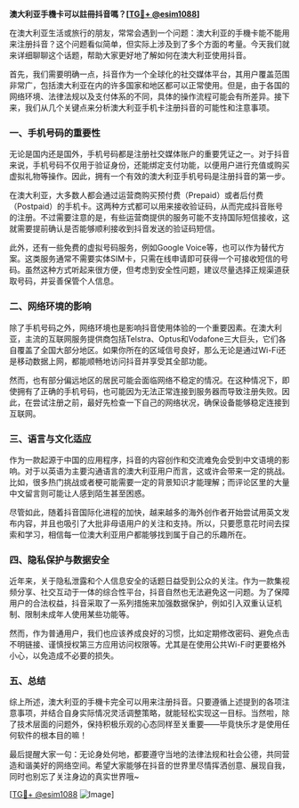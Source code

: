 **澳大利亚手機卡可以註冊抖音嗎？[[TG💪+ @esim1088](https://t.me/s/esim1088)]**

在澳大利亚生活或旅行的朋友，常常会遇到一个问题：澳大利亚的手機卡能不能用来注册抖音？这个问题看似简单，但实际上涉及到了多个方面的考量。今天我们就来详细聊聊这个话题，帮助大家更好地了解如何在澳大利亚使用抖音。

首先，我们需要明确一点，抖音作为一个全球化的社交媒体平台，其用户覆盖范围非常广，包括澳大利亚在内的许多国家和地区都可以正常使用。但是，由于各国的网络环境、法律法规以及支付体系的不同，具体的操作流程可能会有所差异。接下来，我们从几个关键点来分析澳大利亚手机卡注册抖音的可能性和注意事项。

### 一、手机号码的重要性

无论是国内还是国外，手机号码都是注册社交媒体账户的重要凭证之一。对于抖音来说，手机号码不仅用于验证身份，还能绑定支付功能，以便用户进行充值或购买虚拟礼物等操作。因此，拥有一个有效的澳大利亚手机号码是注册抖音的第一步。

在澳大利亚，大多数人都会通过运营商购买预付费（Prepaid）或者后付费（Postpaid）的手机卡。这两种方式都可以用来接收验证码，从而完成抖音账号的注册。不过需要注意的是，有些运营商提供的服务可能不支持国际短信接收，这就需要提前确认是否能够顺利接收到抖音发送的验证码短信。

此外，还有一些免费的虚拟号码服务，例如Google Voice等，也可以作为替代方案。这类服务通常不需要实体SIM卡，只需在线申请即可获得一个可接收短信的号码。虽然这种方式听起来很方便，但考虑到安全性问题，建议尽量选择正规渠道获取号码，并妥善保管个人信息。

### 二、网络环境的影响

除了手机号码之外，网络环境也是影响抖音使用体验的一个重要因素。在澳大利亚，主流的互联网服务提供商包括Telstra、Optus和Vodafone三大巨头，它们各自覆盖了全国大部分地区。如果你所在的区域信号良好，那么无论是通过Wi-Fi还是移动数据上网，都能顺畅地访问抖音并享受其全部功能。

然而，也有部分偏远地区的居民可能会面临网络不稳定的情况。在这种情况下，即使拥有了正确的手机号码，也可能因为无法正常连接到服务器而导致注册失败。因此，在尝试注册之前，最好先检查一下自己的网络状况，确保设备能够稳定连接到互联网。

### 三、语言与文化适应

作为一款起源于中国的应用程序，抖音的内容创作和交流难免会受到中文语境的影响。对于以英语为主要沟通语言的澳大利亚用户而言，这或许会带来一定的挑战。比如，很多热门挑战或者梗可能需要一定的背景知识才能理解；而评论区里的大量中文留言则可能让人感到陌生甚至困惑。

尽管如此，随着抖音国际化进程的加快，越来越多的海外创作者开始尝试用英文发布内容，并且也吸引了大批非母语用户的关注和支持。所以，只要愿意花时间去探索和学习，相信每一位澳大利亚用户都能够找到属于自己的乐趣所在。

### 四、隐私保护与数据安全

近年来，关于隐私泄露和个人信息安全的话题日益受到公众的关注。作为一款集视频分享、社交互动于一体的综合性平台，抖音自然也无法避免这一问题。为了保障用户的合法权益，抖音采取了一系列措施来加强数据保护，例如引入双重认证机制、限制未成年人使用某些功能等。

然而，作为普通用户，我们也应该养成良好的习惯，比如定期修改密码、避免点击不明链接、谨慎授权第三方应用访问权限等。尤其是在使用公共Wi-Fi时更要格外小心，以免造成不必要的损失。

### 五、总结

综上所述，澳大利亚的手機卡完全可以用来注册抖音。只要遵循上述提到的各项注意事项，并结合自身实际情况灵活调整策略，就能轻松实现这一目标。当然啦，除了技术层面的问题外，保持积极乐观的心态同样至关重要——毕竟快乐才是使用任何软件的根本目的嘛！

最后提醒大家一句：无论身处何地，都要遵守当地的法律法规和社会公德，共同营造和谐美好的网络空间。希望大家能够在抖音的世界里尽情挥洒创意、展现自我，同时也别忘了关注身边的真实世界哦~

[[TG💪+ @esim1088](https://t.me/s/esim1088) ![Image](https://i.postimg.cc/4NQfJmqS/Snipaste-2025-05-13-00-14-12.png)]